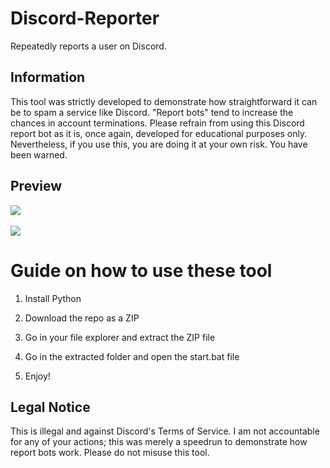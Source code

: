 # Discord-Reporter   
Repeatedly reports a user on Discord. 
   
## Information    
This tool was strictly developed to demonstrate how straightforward it can be to spam a service like Discord. "Report bots" tend to increase the chances in account terminations. Please refrain from using this Discord report bot as it is, once again, developed for educational purposes only. Nevertheless, if you use this, you are doing it at your own risk. You have been warned.   
 
## Preview  
![](https://i.imgur.com/kGwdAd9.png)<br>   
![](https://i.imgur.com/9l4mtac.gif)     

# Guide on how to use these tool     
  
1. Install Python

2. Download the repo as a ZIP   
   
3. Go in your file explorer and extract the ZIP file   
     
4. Go in the extracted folder and open the start.bat file 
  
5. Enjoy!   
 
## Legal Notice   
This is illegal and against Discord's Terms of Service. I am not accountable for any of your actions; this was merely a speedrun to demonstrate how report bots work. Please do not misuse this tool.   